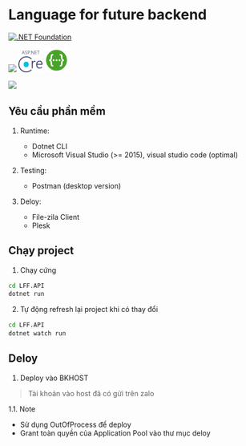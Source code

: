 # **Language for future** backend

[![.NET Foundation](https://img.shields.io/badge/.NET%20Foundation-blueviolet.svg)](https://www.dotnetfoundation.org/)

<img src="https://upload.wikimedia.org/wikipedia/commons/e/ee/.NET_Core_Logo.svg" width="48px"/>
<img src="./images/aspnetcore.png" width="48px"/>
<img src="./images/swagger.256x256.png" width="48px"/>

![](header.png)

## Yêu cầu phần mềm

1. Runtime:
    - Dotnet CLI
    - Microsoft Visual Studio (>= 2015), visual studio code (optimal)

2. Testing:
    - Postman (desktop version)

3. Deloy:
    - File-zila Client
    - Plesk

## Chạy project

1. Chạy cứng

```sh
cd LFF.API
dotnet run
```

2. Tự động refresh lại project khi có thay đổi
```sh
cd LFF.API
dotnet watch run
```

## Deloy

1. Deploy vào BKHOST

> Tài khoản vào host đã có gửi trên zalo

1.1. Note
  - Sử dụng OutOfProcess để deploy
  - Grant toàn quyền của Application Pool vào thư mục deloy
